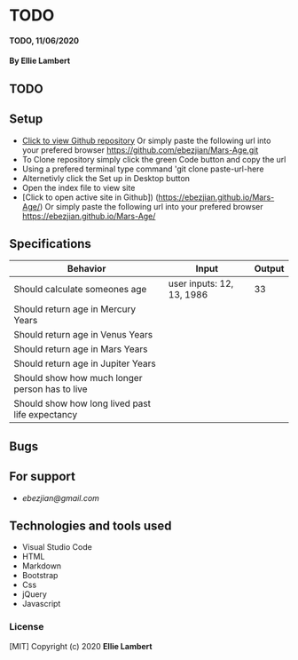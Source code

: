 # **TODO**

#### TODO, 11/06/2020

#### **By Ellie Lambert**

## TODO

## Setup

- [Click to view Github repository](https://github.com/ebezjian/Mars-Age.git) Or simply paste the following url into your prefered browser https://github.com/ebezjian/Mars-Age.git
- To Clone repository simply click the green Code button and copy the url
- Using a prefered terminal type command 'git clone paste-url-here
- Alternetivly click the Set up in Desktop button
- Open the index file to view site
- [Click to open active site in Github]) (https://ebezjian.github.io/Mars-Age/) Or simply paste the following url into your prefered browser https://ebezjian.github.io/Mars-Age/

## Specifications

| Behavior                                                        | Input     | Output    |
| --------------------------------------------------------------- | --------- | --------- |
|Should calculate someones age |user inputs: 12, 13, 1986 | 33 |
|Should return age in Mercury Years | | |
|Should return age in Venus Years | | |
|Should return age in Mars Years | | |
|Should return age in Jupiter Years | | |
|Should show how much longer person has to live | | |
|Should show how long lived past life expectancy | | |


## Bugs


## For support

* _ebezjian@gmail.com_


## Technologies and tools used

- Visual Studio Code
- HTML
- Markdown
- Bootstrap
- Css
- jQuery
- Javascript

### License

[MIT] Copyright (c) 2020 **Ellie Lambert**